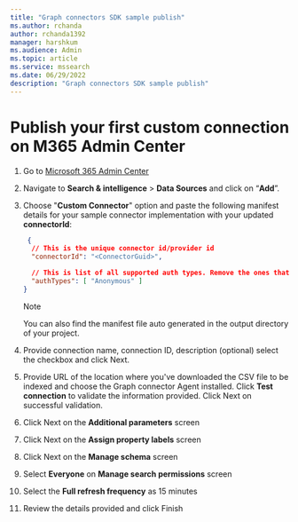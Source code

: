 ```yaml
---
title: "Graph connectors SDK sample publish"
ms.author: rchanda
author: rchanda1392
manager: harshkum
ms.audience: Admin
ms.topic: article
ms.service: mssearch
ms.date: 06/29/2022
description: "Graph connectors SDK sample publish"
---
```


# Publish your first custom connection on M365 Admin Center

1. Go to [Microsoft 365 Admin Center](https://admin.microsoft.com/)

2. Navigate to **Search & intelligence** > **Data Sources** and click on “**Add**”.

3. Choose "**Custom Connector**" option and paste the following manifest details for your sample connector implementation with your updated **connectorId**:

    ```json
     {
      // This is the unique connector id/provider id
      "connectorId": "<ConnectorGuid>",
    
      // This is list of all supported auth types. Remove the ones that the connector does not support.
      "authTypes": [ "Anonymous" ]   
    }

    ```

    >[!Note]
    >You can also find the manifest file auto generated in the output directory of your project.

4. Provide connection name, connection ID, description (optional) select the checkbox and click Next.

5. Provide URL of the location where you've downloaded the CSV file to be indexed and choose the Graph connector Agent installed. Click **Test connection** to validate the information provided. Click Next on successful validation.

6. Click Next on the **Additional parameters** screen

7. Click Next on the **Assign property labels** screen

8. Click Next on the **Manage schema** screen

9. Select **Everyone** on **Manage search permissions** screen

10. Select the **Full refresh frequency** as 15 minutes

11. Review the details provided and click Finish
